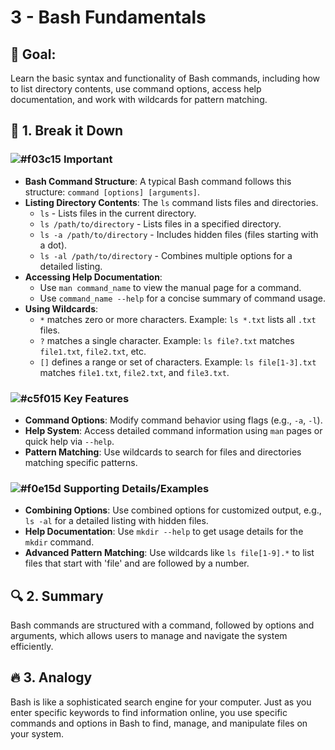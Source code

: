 # 3 - Bash Fundamentals

## 🎯 Goal:
Learn the basic syntax and functionality of Bash commands, including how to list directory contents, use command options, access help documentation, and work with wildcards for pattern matching.

## 🧠 1. Break it Down

### ![#f03c15](https://placehold.co/15x15/f03c15/f03c15.png) **Important**
- **Bash Command Structure**: A typical Bash command follows this structure: `command [options] [arguments]`.
- **Listing Directory Contents**: The `ls` command lists files and directories.
  - `ls` - Lists files in the current directory.
  - `ls /path/to/directory` - Lists files in a specified directory.
  - `ls -a /path/to/directory` - Includes hidden files (files starting with a dot).
  - `ls -al /path/to/directory` - Combines multiple options for a detailed listing.
- **Accessing Help Documentation**:
  - Use `man command_name` to view the manual page for a command.
  - Use `command_name --help` for a concise summary of command usage.
- **Using Wildcards**:
  - `*` matches zero or more characters. Example: `ls *.txt` lists all `.txt` files.
  - `?` matches a single character. Example: `ls file?.txt` matches `file1.txt`, `file2.txt`, etc.
  - `[]` defines a range or set of characters. Example: `ls file[1-3].txt` matches `file1.txt`, `file2.txt`, and `file3.txt`.

### ![#c5f015](https://placehold.co/15x15/c5f015/c5f015.png) **Key Features**
- **Command Options**: Modify command behavior using flags (e.g., `-a`, `-l`).
- **Help System**: Access detailed command information using `man` pages or quick help via `--help`.
- **Pattern Matching**: Use wildcards to search for files and directories matching specific patterns.

### ![#f0e15d](https://placehold.co/15x15/f0e15d/f0e15d.png) **Supporting Details/Examples**
- **Combining Options**: Use combined options for customized output, e.g., `ls -al` for a detailed listing with hidden files.
- **Help Documentation**: Use `mkdir --help` to get usage details for the `mkdir` command.
- **Advanced Pattern Matching**: Use wildcards like `ls file[1-9].*` to list files that start with 'file' and are followed by a number.

## 🔍 2. Summary
Bash commands are structured with a command, followed by options and arguments, which allows users to manage and navigate the system efficiently.

## 🔥 3. Analogy
Bash is like a sophisticated search engine for your computer. Just as you enter specific keywords to find information online, you use specific commands and options in Bash to find, manage, and manipulate files on your system.
